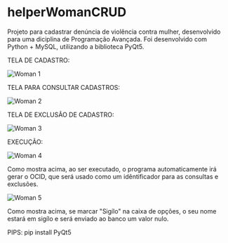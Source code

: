 # helperWomanCRUD
Projeto para cadastrar denúncia de violência contra mulher, desenvolvido para uma diciplina de Programação Avançada. Foi desenvolvido com Python + MySQL, utilizando a biblioteca PyQt5.

TELA DE CADASTRO:

![Woman 1](https://user-images.githubusercontent.com/72817491/97472947-29c40d80-1929-11eb-8e02-442259e2ce4c.PNG)

TELA PARA CONSULTAR CADASTROS:

![Woman 2](https://user-images.githubusercontent.com/72817491/97473970-588eb380-192a-11eb-9afc-9ffc6d7a2c02.PNG)

TELA DE EXCLUSÃO DE CADASTRO:

![Woman 3](https://user-images.githubusercontent.com/72817491/97474297-bb804a80-192a-11eb-94b6-f567a3c2dd5c.PNG)

EXECUÇÃO:

![Woman 4](https://user-images.githubusercontent.com/72817491/97474762-35183880-192b-11eb-8895-d8168c9422ae.PNG)

Como mostra acima, ao ser executado, o programa automaticamente irá gerar o OCID, que será usado como um idêntificador para as consultas e exclusões.

![Woman 5](https://user-images.githubusercontent.com/72817491/97475352-e919c380-192b-11eb-99b1-a19a6fd1e81b.PNG)

Como mostra acima, se marcar "Sigílo" na caixa de opções, o seu nome estará em sigílo e será enviado ao banco um valor nulo.

PIPS: pip install PyQt5

